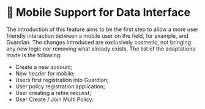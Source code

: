 # 📱 Mobile Support for Data Interface

The introduction of this feature aims to be the first step to allow a more user friendly interaction between a mobile user on the field, for example, and Guardian. The changes introduced are exclusively cosmetic, not bringing any new logic nor removing what already exists. The list of the adaptations made is the following:

* Create a new account;
* New header for mobile;
* Users first registration into Guardian;
* User policy registration application;
* User creating a retire request;
* User Create / Join Multi Policy;
